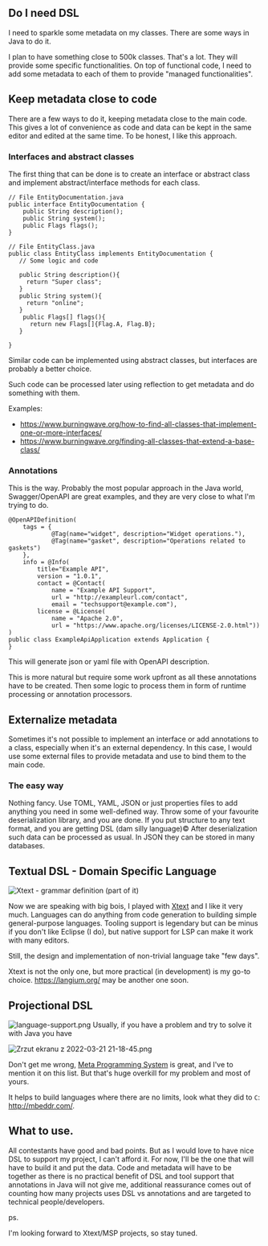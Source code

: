 ## Do I need DSL

I need to sparkle some metadata on my classes. There are some ways in Java to do it. 

I plan to have something close to 500k classes. That's a lot. They will provide some specific functionalities. On top of functional code, I need to add some metadata to each of them to provide "managed functionalities". 

## Keep metadata close to code

There are a few ways to do it, keeping metadata close to the main code. This gives a lot of convenience as code and data can be kept in the same editor and edited at the same time. To be honest, I like this approach.

### Interfaces and abstract classes

The first thing that can be done is to create an interface or abstract class and implement abstract/interface methods for each class.

```
// File EntityDocumentation.java
public interface EntityDocumentation {
    public String description();
    public String system();
    public Flags flags();
}

// File EntityClass.java
public class EntityClass implements EntityDocumentation {
   // Some logic and code
   
   public String description(){
     return "Super class";
   }
   public String system(){
     return "online";
   }
    public Flags[] flags(){
      return new Flags[]{Flag.A, Flag.B};
   }

}
```

Similar code can be implemented using abstract classes, but interfaces are probably a better choice. 

Such code can be processed later using reflection to get metadata and do something with them. 



Examples:
- https://www.burningwave.org/how-to-find-all-classes-that-implement-one-or-more-interfaces/
- https://www.burningwave.org/finding-all-classes-that-extend-a-base-class/

### Annotations

This is the way. Probably the most popular approach in the Java world, Swagger/OpenAPI are great examples, and they are very close to what I'm trying to do.

```
@OpenAPIDefinition(
    tags = {
            @Tag(name="widget", description="Widget operations."),
            @Tag(name="gasket", description="Operations related to gaskets")
    },
    info = @Info(
        title="Example API",
        version = "1.0.1",
        contact = @Contact(
            name = "Example API Support",
            url = "http://exampleurl.com/contact",
            email = "techsupport@example.com"),
        license = @License(
            name = "Apache 2.0",
            url = "https://www.apache.org/licenses/LICENSE-2.0.html"))
)
public class ExampleApiApplication extends Application {
}
```
This will generate json or yaml file with OpenAPI description. 

This is more natural but require some work upfront as all these annotations have to be created. Then some logic to process them in form of runtime processing or annotation processors.


## Externalize metadata

Sometimes it's not possible to implement an interface or add annotations to a class, especially when it's an external dependency. In this case, I would use some external files to provide metadata and use to bind them to the main code. 

### The easy way

Nothing fancy. Use TOML, YAML, JSON or just properties files to add anything you need in some well-defined way. Throw some of your favourite deserialization library, and you are done. If you put structure to any text format, and you are getting DSL (dam silly language)© After deserialization such data can be processed as usual. In JSON they can be stored in many databases.

## Textual DSL - Domain Specific Language

![Xtext - grammar definition (part of it)](https://cdn.hashnode.com/res/hashnode/image/upload/v1647893334080/s7p_1UpLl.png)

Now we are speaking with big bois, I played with [Xtext](https://www.eclipse.org/Xtext/documentation/102_domainmodelwalkthrough.html) and I like it very much. Languages can do anything from code generation to building simple general-purpose languages. Tooling support is legendary but can be minus if you don't like Eclipse (I do), but native support for LSP can make it work with many editors. 

Still, the design and implementation of non-trivial language take "few days". 

Xtext is not the only one, but more practical (in development) is my go-to choice. https://langium.org/ may be another one soon.

## Projectional DSL


![language-support.png](https://cdn.hashnode.com/res/hashnode/image/upload/v1647894381779/Rw4WCR1B-.png)
Usually, if you have a problem and try to solve it with Java you have 


![Zrzut ekranu z 2022-03-21 21-18-45.png](https://cdn.hashnode.com/res/hashnode/image/upload/v1647893947654/M_4zMLcRL.png)

Don't get me wrong, [Meta Programming System](https://www.jetbrains.com/mps/) is great, and I've to mention it on this list. But that's huge overkill for my problem and most of yours.

It helps to build languages where there are no limits, look what they did to `C`: http://mbeddr.com/.

## What to use.

All contestants have good and bad points. But as I would love to have nice DSL to support my project, I can't afford it. For now, I'll be the one that will have to build it and put the data. Code and metadata will have to be together as there is no practical benefit of DSL and tool support that annotations in Java will not give me, additional reassurance comes out of counting how many projects uses DSL vs annotations and are targeted to technical people/developers.


ps.

I'm looking forward to Xtext/MSP projects, so stay tuned. 














 

